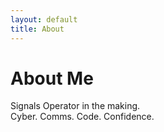 ```yaml
---
layout: default
title: About
---
```


# About Me

Signals Operator in the making.  
Cyber. Comms. Code. Confidence.